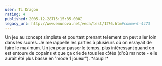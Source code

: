 ```yaml
---
user: Ti Dragon
rating: 4
published: 2005-12-28T15:15:35.000Z
legacy_url: http://www.emunova.net/veda/test/1276.htm#comment-4473
---
```

Un jeu au concept simpliste et pourtant prenant tellement on peut aller loin dans les scores. Je me rappelle les parties à plusieurs où on essayait de faire le maximum. Un jeu pour passer le temps, plus intéressant quand on est entouré de copains et que ça crie de tous les côtés (d'où ma note - elle aurait été plus basse en "mode 1 joueur"). \*soupir\*